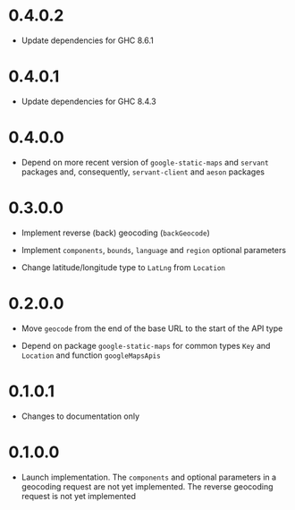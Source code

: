 # 0.4.0.2

* Update dependencies for GHC 8.6.1

# 0.4.0.1

* Update dependencies for GHC 8.4.3

# 0.4.0.0

* Depend on more recent version of `google-static-maps` and `servant` packages
  and, consequently, `servant-client` and `aeson` packages

# 0.3.0.0

* Implement reverse (back) geocoding (`backGeocode`)

* Implement `components`, `bounds`, `language` and `region` optional parameters

* Change latitude/longitude type to `LatLng` from `Location`

# 0.2.0.0

* Move `geocode` from the end of the base URL to the start of the API type

* Depend on package `google-static-maps` for common types `Key` and `Location`
  and function `googleMapsApis`

# 0.1.0.1

* Changes to documentation only

# 0.1.0.0

* Launch implementation. The `components` and optional parameters in a geocoding
  request are not yet implemented. The reverse geocoding request is not yet
  implemented
